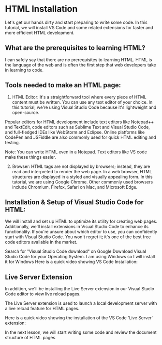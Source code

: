 # HTML Installation
Let's get our hands dirty and start preparing to write some code. In this tutorial, we will install VS Code and some related extensions for faster and more efficient HTML development.

## What are the prerequisites to learning HTML?
I can safely say that there are no prerequisites to learning HTML. HTML is the language of the web and is often the first step that web developers take in learning to code.

## Tools needed to make an HTML page: 
1) HTML Editor: It's a straightforward tool where every piece of HTML content must be written. You can use any text editor of your choice. In this tutorial, we're using Visual Studio Code because it's lightweight and open-source.

Popular editors for HTML development include text editors like Notepad++ and TextEdit, code editors such as Sublime Text and Visual Studio Code, and full-fledged IDEs like WebStorm and Eclipse. Online platforms like CodePen and JSFiddle are also commonly used for quick HTML editing and testing.

Note: You can write HTML even in a Notepad. Text editors like VS code make these things easier.

2) Browser: HTML tags are not displayed by browsers; instead, they are read and interpreted to render the web page. In a web browser, HTML structures are displayed in a styled and visually appealing form. In this tutorial, we are using Google Chrome. Other commonly used browsers include Chromium, Firefox, Safari on Mac, and Microsoft Edge.

## Installation & Setup of Visual Studio Code for HTML:
We will install and set up HTML to optimize its utility for creating web pages. Additionally, we'll install extensions in Visual Studio Code to enhance its functionality. If you're unsure about which editor to use, you can confidently start with Visual Studio Code. You won't regret it; it's one of the best free code editors available in the market.

Search for "Visual Studio Code download" on Google
Download Visual Studio Code for your Operating System. I am using Windows so I will install it for Windows
Here is a quick video showing VS Code Installation:


## Live Server Extension
In addition, we'll be installing the Live Server extension in our Visual Studio Code editor to view live reload pages.

The Live Server extension is used to launch a local development server with a live reload feature for HTML pages.

Here is a quick video showing the installation of the VS Code 'Live Server' extension:


In the next lesson, we will start writing some code and review the document structure of HTML pages.